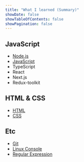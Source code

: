 ```yaml
---
title: "What I learned (Summary)"
showDate: false
showTableOfContents: false
showPagination: false
---
```


## JavaScript

- [Node.js](/what-i-learned/javascript/nodejs)
- [JavaScript](/what-i-learned/javascript/javascript)
- TypeScript
- React
- Next.js
- Redux-toolkit

## HTML & CSS

- [HTML](/what-i-learned/html-css/html)
- [CSS](/what-i-learned/html-css/css)

## Etc

- [Git](/what-i-learned/etc/git)
- [Linux Console](/what-i-learned/etc/linux)
- [Regular Expression](/what-i-learned/etc/regex)
